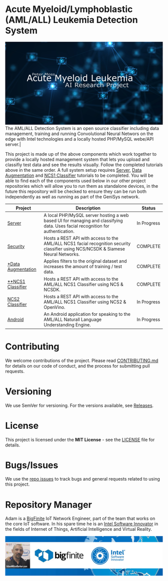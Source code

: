 # Acute Myeloid/Lymphoblastic (AML/ALL) Leukemia  Detection System
![Peter Moss AML (Acute Myeloid Leukemia) Detection System](Media/Images/banner.png)
The AML/ALL Detection System is an open source classifier including data management, training and running Convolutional Neural Networs on the edge with Intel technologies and a locally hosted PHP/MySQL webe/API server.|

This project is made up of the above components which work together to provide a locally hosted management system that lets you upload and classifiy test data and see the results visually. Follow the completed tutorials above in the same order.  A full system setup requires [Server](https://github.com/AMLResearchProject/AML-Detection-System/tree/master/Server "Server"), [Data Augmentation](https://github.com/AMLResearchProject/AML-Detection-System/tree/master/Augmentation "Data Augmentation") and [NCS1 Classifier](https://github.com/AMLResearchProject/AML-Detection-System/tree/master/Classifier/ "NCS1 Classifier") tutorials to be completed. You will be able to find each of the components used below in our other project repositories which will allow you to run them as standalone devices, in the future this repository will be checked to ensure they can be run both independently as well as running as part of the GeniSys network.

| Project  | Description | Status |
| ------------- | ------------- |  ------------- | 
| [Server](https://github.com/AMLResearchProject/AML-Detection-System/tree/master/Server "Server") | A local PHP/MySQL server hosting a web based UI for managing and classifying data. Uses facial recognition for authentication. | In Progress | 
| [Security](https://github.com/AMLResearchProject/AML-Detection-System/tree/master/Server "Security") | Hosts a REST API with access to the AML/ALL NCS1 facial recognition security classifier using NCS/NCSDK & Siamese Neural Networks. | COMPLETE |
| [*Data Augmentation](https://github.com/AMLResearchProject/AML-Detection-System/tree/master/Augmentation "Data Augmentation") | Applies filters to the original dataset and increases the amount of training / test data. | COMPLETE |
| [**NCS1 Classifier](https://github.com/AMLResearchProject/AML-Detection-System/tree/master/Classifier/ "NCS1 Classifier") | Hosts a REST API with access to the AML/ALL NCS1 Classifier using NCS & NCSDK. | COMPLETE |   
| [NCS2 Classifier](https://github.com/AMLResearchProject/AML-Detection-System/tree/master/Classifier/ "NCS2 Classifier") | Hosts a REST API with access to the AML/ALL NCS1 Classifier using NCS2 & OpenVino. | In Progress | [Chatbot](https://github.com/AMLResearchProject/AML-Detection-System/tree/master/Chatbot "Chatbot") | A REST API hosting an endpoint for Natural Language Understanding. Trained on knowledge of AML. | COMPLETE | 
| [Android](https://github.com/AMLResearchProject/AML-Detection-System/tree/master/Android "Android") | An Android application for speaking to the AML/ALL Naturall Language Understanding Engine. | In Progress |In Progress |

# Contributing
We welcome contributions of the project. Please read [CONTRIBUTING.md](https://github.com/AMLResearchProject/AML-Detection-System/blob/master/CONTRIBUTING.md "CONTRIBUTING.md") for details on our code of conduct, and the process for submitting pull requests.

# Versioning
We use SemVer for versioning. For the versions available, see [Releases](https://github.com/AMLResearchProject/AML-Detection-System/releases "Releases").

# License
This project is licensed under the **MIT License** - see the [LICENSE](https://github.com/AMLResearchProject/AML-Detection-System/blob/master/LICENSE "LICENSE") file for details.

# Bugs/Issues
We use the [repo issues](https://github.com/AMLResearchProject/AML-Detection-System/issues "repo issues") to track bugs and general requests related to using this project.  

# Repository Manager
Adam is a [BigFinite](https://www.bigfinite.com "BigFinite") IoT Network Engineer, part of the team that works on the core IoT software. In his spare time he is an [Intel Software Innovator](https://software.intel.com/en-us/intel-software-innovators/overview "Intel Software Innovator") in the fields of Internet of Things, Artificial Intelligence and Virtual Reality.

[![Adam Milton-Barker: BigFinte IoT Network Engineer & Intel® Software Innovator](Media/Images/Adam-Milton-Barker.jpg)](https://github.com/AdamMiltonBarker)